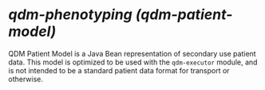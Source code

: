 # _qdm-phenotyping (qdm-patient-model)_
QDM Patient Model is a Java Bean representation of secondary use patient data. This model is optimized to be used
with the ```qdm-executor``` module, and is not intended to be a standard patient data format for transport or otherwise.
